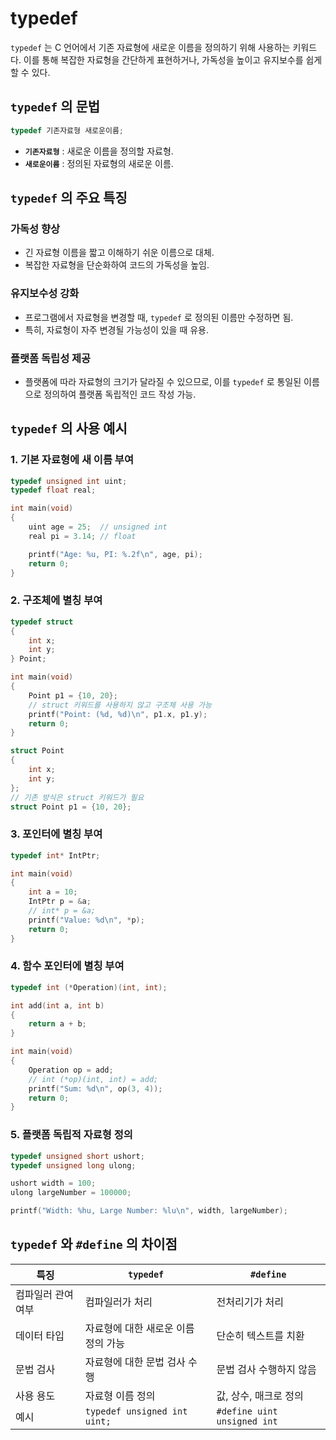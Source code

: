 # typedef

`typedef` 는 C 언어에서 기존 자료형에 새로운 이름을 정의하기 위해 사용하는 키워드다. 이를 통해 복잡한 자료형을 간단하게 표현하거나, 가독성을 높이고 유지보수를 쉽게 할 수 있다.

## `typedef` 의 문법

```c
typedef 기존자료형 새로운이름;
```

- **`기존자료형`** : 새로운 이름을 정의할 자료형.
- **`새로운이름`** : 정의된 자료형의 새로운 이름.

## `typedef` 의 주요 특징

### 가독성 향상

- 긴 자료형 이름을 짧고 이해하기 쉬운 이름으로 대체.
- 복잡한 자료형을 단순화하여 코드의 가독성을 높임.

### 유지보수성 강화

- 프로그램에서 자료형을 변경할 때, `typedef` 로 정의된 이름만 수정하면 됨.
- 특히, 자료형이 자주 변경될 가능성이 있을 때 유용.

### 플랫폼 독립성 제공

- 플랫폼에 따라 자료형의 크기가 달라질 수 있으므로, 이를 `typedef` 로 통일된 이름으로 정의하여 플랫폼 독립적인 코드 작성 가능.

## `typedef` 의 사용 예시

### 1. 기본 자료형에 새 이름 부여

```c
typedef unsigned int uint;
typedef float real;

int main(void) 
{
    uint age = 25;  // unsigned int
    real pi = 3.14; // float

    printf("Age: %u, PI: %.2f\n", age, pi);
    return 0;
}
```

### 2. 구조체에 별칭 부여

```c
typedef struct 
{
    int x;
    int y;
} Point;

int main(void) 
{
    Point p1 = {10, 20};
    // struct 키워드를 사용하지 않고 구조체 사용 가능
    printf("Point: (%d, %d)\n", p1.x, p1.y);
    return 0;
}
```

```c
struct Point 
{
    int x;
    int y;
};
// 기존 방식은 struct 키워드가 필요
struct Point p1 = {10, 20};
```

### 3. 포인터에 별칭 부여

```c
typedef int* IntPtr;

int main(void) 
{
    int a = 10;
    IntPtr p = &a; 
    // int* p = &a;
    printf("Value: %d\n", *p);
    return 0;
}
```

### 4. 함수 포인터에 별칭 부여

```c
typedef int (*Operation)(int, int);

int add(int a, int b) 
{
    return a + b;
}

int main(void) 
{
    Operation op = add; 
    // int (*op)(int, int) = add;
    printf("Sum: %d\n", op(3, 4));
    return 0;
}
```

### 5. 플랫폼 독립적 자료형 정의

```c
typedef unsigned short ushort;
typedef unsigned long ulong;

ushort width = 100;
ulong largeNumber = 100000;

printf("Width: %hu, Large Number: %lu\n", width, largeNumber);
```

## `typedef` 와 `#define` 의 차이점

| 특징 | `typedef` | `#define` |
| --- | --- | --- |
| 컴파일러 관여 여부 | 컴파일러가 처리 | 전처리기가 처리 |
| 데이터 타입 | 자료형에 대한 새로운 이름 정의 가능 | 단순히 텍스트를 치환 |
| 문법 검사 | 자료형에 대한 문법 검사 수행 | 문법 검사 수행하지 않음 |
| 사용 용도 | 자료형 이름 정의 | 값, 상수, 매크로 정의 |
| 예시 | `typedef unsigned int uint;` | `#define uint unsigned int` |